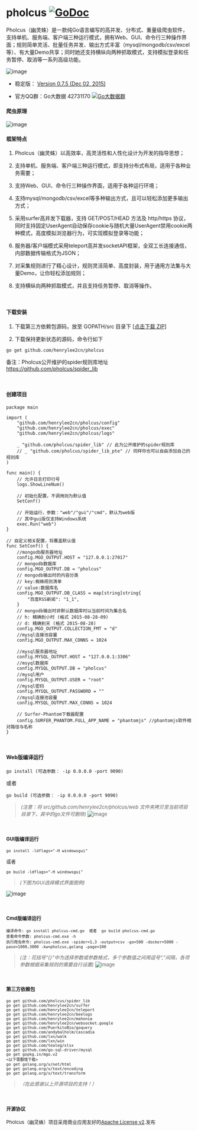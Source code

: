 # pholcus    [![GoDoc](https://godoc.org/github.com/tsuna/gohbase?status.png)](https://godoc.org/github.com/henrylee2cn/pholcus)

Pholcus（幽灵蛛）是一款纯Go语言编写的高并发、分布式、重量级爬虫软件，支持单机、服务端、客户端三种运行模式，拥有Web、GUI、命令行三种操作界面；规则简单灵活、批量任务并发、输出方式丰富（mysql/mongodb/csv/excel等）、有大量Demo共享；同时她还支持横纵向两种抓取模式，支持模拟登录和任务暂停、取消等一系列高级功能。

![image](https://github.com/henrylee2cn/pholcus/blob/master/doc/icon.png)

* 稳定版： [Version 0.7.5 (Dec 02, 2015)](https://github.com/henrylee2cn/pholcus/releases)

* 官方QQ群：Go大数据 42731170    [![Go大数据群](http://pub.idqqimg.com/wpa/images/group.png)](http://shang.qq.com/wpa/qunwpa?idkey=83ee3e1a4be6bdb2b08a51a044c06ae52cf10a082f7c5cf6b36c1f78e8b03589)

#### 爬虫原理

![image](https://github.com/henrylee2cn/pholcus/blob/master/doc/project.png)


#### 框架特点
 1. Pholcus（幽灵蛛）以高效率，高灵活性和人性化设计为开发的指导思想；

 2. 支持单机、服务端、客户端三种运行模式，即支持分布式布局，适用于各种业务需要；
 
 3. 支持Web、GUI、命令行三种操作界面，适用于各种运行环境；
 
 4. 支持mysql/mongodb/csv/excel等多种输出方式，且可以轻松添加更多输出方式；
 
 5. 采用surfer高并发下载器，支持 GET/POST/HEAD 方法及 http/https 协议，同时支持固定UserAgent自动保存cookie与随机大量UserAgent禁用cookie两种模式，高度模拟浏览器行为，可实现模拟登录等功能；

 6. 服务器/客户端模式采用teleport高并发socketAPI框架，全双工长连接通信，内部数据传输格式为JSON；
 
 7. 对采集规则进行了精心设计，规则灵活简单、高度封装，用于通用方法集与大量Demo，让你轻松添加规则；
 
 8. 支持横纵向两种抓取模式，并且支持任务暂停、取消等操作。

&nbsp;

#### 下载安装

1. 下载第三方依赖包源码，放至 GOPATH/src 目录下 [[点击下载 ZIP]](https://github.com/pholcus/dependent/archive/master.zip)

2. 下载保持更新状态的源码，命令行如下
```
go get github.com/henrylee2cn/pholcus
```

备注：Pholcus公开维护的spider规则库地址 <https://github.com/pholcus/spider_lib>

&nbsp;

#### 创建项目

```
package main

import (
    "github.com/henrylee2cn/pholcus/config"
    "github.com/henrylee2cn/pholcus/exec"
    "github.com/henrylee2cn/pholcus/logs"

    _ "github.com/pholcus/spider_lib" // 此为公开维护的spider规则库
    // _ "github.com/pholcus/spider_lib_pte" // 同样你也可以自由添加自己的规则库
)

func main() {
    // 允许日志打印行号
    logs.ShowLineNum()

    // 初始化配置，不调用则为默认值
    SetConf()

    // 开始运行，参数："web"/"gui"/"cmd"，默认为web版
    // 其中gui版仅支持Windows系统
    exec.Run("web")
}

// 自定义相关配置，将覆盖默认值
func SetConf() {
    //mongodb服务器地址
    config.MGO_OUTPUT.HOST = "127.0.0.1:27017"
    // mongodb数据库
    config.MGO_OUTPUT.DB = "pholcus"
    // mongodb输出时的内容分类
    // key:蜘蛛规则清单
    // value:数据库名
    config.MGO_OUTPUT.DB_CLASS = map[string]string{
        "百度RSS新闻": "1_1",
    }
    // mongodb输出时非默认数据库时以当前时间为集合名
    // h: 精确到小时 (格式 2015-08-28-09)
    // d: 精确到天 (格式 2015-08-28)
    config.MGO_OUTPUT.COLLECTION_FMT = "d"
    //mysql连接池容量
    config.MGO_OUTPUT.MAX_CONNS = 1024

    //mysql服务器地址
    config.MYSQL_OUTPUT.HOST = "127.0.0.1:3306"
    //msyql数据库
    config.MYSQL_OUTPUT.DB = "pholcus"
    //mysql用户
    config.MYSQL_OUTPUT.USER = "root"
    //mysql密码
    config.MYSQL_OUTPUT.PASSWORD = ""
    //mysql连接池容量
    config.MYSQL_OUTPUT.MAX_CONNS = 1024

    // Surfer-Phantom下载器配置
    config.SURFER_PHANTOM.FULL_APP_NAME = "phantomjs" //phantomjs软件相对路径与名称
}
```
&nbsp;

#### Web版编译运行
```
go install (可选参数： -ip 0.0.0.0 -port 9090)
```
或者
```
go build (可选参数： -ip 0.0.0.0 -port 9090)
```
> *<font size="2">(注意：将 src/github.com/henrylee2cn/pholcus/web 文件夹拷贝至当前项目目录下，其中的go文件可删除)*
![image](https://github.com/henrylee2cn/pholcus/blob/master/doc/webshow_1.jpg)

&nbsp;

#### GUI版编译运行

```
go install -ldflags="-H windowsgui"
```
或者
```
go build -ldflags="-H windowsgui"
```

> *<font size="2">(下图为GUI选择模式界面图例)*

![image](https://github.com/henrylee2cn/pholcus/blob/master/doc/guishow_0.jpg)

&nbsp;


#### Cmd版编译运行
```
编译命令: go install pholcus-cmd.go  或者  go build pholcus-cmd.go
查看命令参数: pholcus-cmd.exe -h
执行爬虫命令: pholcus-cmd.exe -spider=1,3 -output=csv -go=500 -docker=5000 -pase=1000,3000 -kw=pholcus,golang -page=100
```

> *<font size="2">(注：花括号“{}”中为选择参数或参数格式，多个参数值之间用逗号“,”间隔，各项参数根据采集规则的需要自行设置)*
![image](https://github.com/henrylee2cn/pholcus/blob/master/doc/cmd.jpg)

&nbsp;

#### 第三方依赖包

```
go get github.com/pholcus/spider_lib
go get github.com/henrylee2cn/surfer
go get github.com/henrylee2cn/teleport
go get github.com/henrylee2cn/beelogs
go get github.com/henrylee2cn/mahonia
go get github.com/henrylee2cn/websocket.google
go get github.com/PuerkitoBio/goquery
go get github.com/andybalholm/cascadia
go get github.com/lxn/walk
go get github.com/lxn/win
go get github.com/tealeg/xlsx
go get github.com/go-sql-driver/mysql
go get gopkg.in/mgo.v2
<以下需翻墙下载>
go get golang.org/x/net/html
go get golang.org/x/text/encoding
go get golang.org/x/text/transform
```
> *<font size="2">（在此感谢以上开源项目的支持！）</font>*


&nbsp;

#### 开源协议

Pholcus（幽灵蛛）项目采用商业应用友好的[Apache License v2](https://github.com/henrylee2cn/pholcus/blob/master/doc/license.txt).发布
